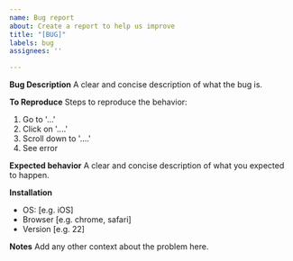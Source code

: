 ```yaml
---
name: Bug report
about: Create a report to help us improve
title: "[BUG]"
labels: bug
assignees: ''

---
```


**Bug Description**
A clear and concise description of what the bug is.

**To Reproduce**
Steps to reproduce the behavior:
1. Go to '...'
2. Click on '....'
3. Scroll down to '....'
4. See error

**Expected behavior**
A clear and concise description of what you expected to happen.

**Installation**
 - OS: [e.g. iOS]
 - Browser [e.g. chrome, safari]
 - Version [e.g. 22]

**Notes**
Add any other context about the problem here.
